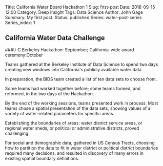 Title: California Water Board Hackathon 1
Slug: first-post
Date: 2018-09-15 12:00
Category: Deep Insight
Tags:  Data Science
Author: John Gage
Summary: My first post.
Status: published
Series: water-post-series
Series_index: 1



## California Water Data Challenge ##
###U C Berkeley Hackathon: September; California-wide award ceremony:October

Teams gathered at the Berkeley Institute of Data Science to spend two days creating new windows into California's publicly available water data.

In preparation, the BIDS team created a list of ten data sets to choose from.  

Some teams had worked together before; some teams formed, and reformed, in the two days of the Hackathon.

By the end of the working sessions, teams presented work in process.  Most teams chose a spatial presentation of the data sets, showing values of a variety of water-related parameters for specific areas.  

Establishing the boundaries of areas: water district service areas, or regional water sheds, or political or administrative districts, proved challenging.

For social and demographic data, gathered in US Census Tracts, choosing how to partition the data to fit in water district or political district boundaries required many decisions, and resulted in discovery of many errors in existing spatial boundary definitions.
